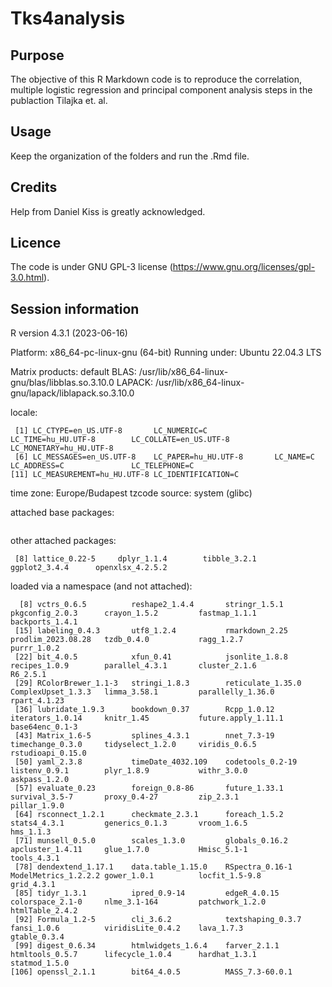 # Tks4analysis

## Purpose
The objective of this R Markdown code is to reproduce the correlation, multiple logistic regression and principal component analysis steps in the publaction Tilajka et. al.

## Usage
Keep the organization of the folders and run the .Rmd file. 

## Credits
Help from Daniel Kiss is greatly acknowledged.

## Licence
The code is under GNU GPL-3 license (https://www.gnu.org/licenses/gpl-3.0.html).

## Session information
R version 4.3.1 (2023-06-16)

Platform: x86_64-pc-linux-gnu (64-bit)
Running under: Ubuntu 22.04.3 LTS

Matrix products: default
BLAS:   /usr/lib/x86_64-linux-gnu/blas/libblas.so.3.10.0 
LAPACK: /usr/lib/x86_64-linux-gnu/lapack/liblapack.so.3.10.0

locale:
```
 [1] LC_CTYPE=en_US.UTF-8       LC_NUMERIC=C               LC_TIME=hu_HU.UTF-8        LC_COLLATE=en_US.UTF-8     LC_MONETARY=hu_HU.UTF-8   
 [6] LC_MESSAGES=en_US.UTF-8    LC_PAPER=hu_HU.UTF-8       LC_NAME=C                  LC_ADDRESS=C               LC_TELEPHONE=C            
[11] LC_MEASUREMENT=hu_HU.UTF-8 LC_IDENTIFICATION=C   
```   

time zone: Europe/Budapest
tzcode source: system (glibc)

attached base packages:
```[1] stats     graphics  grDevices utils     datasets  methods   base     
```

other attached packages:
``` [1] class_7.3-22       umap_0.2.10.0      corrplot_0.92      readr_2.1.5        ggcorrplot_0.1.4.1 pROC_1.18.5        caret_6.0-94      
 [8] lattice_0.22-5     dplyr_1.1.4        tibble_3.2.1       ggplot2_3.4.4      openxlsx_4.2.5.2  
 ```

loaded via a namespace (and not attached):
```  [1] gridExtra_2.3        rlang_1.1.3          magrittr_2.0.3       e1071_1.7-14         compiler_4.3.1       png_0.1-8            systemfonts_1.0.5   
  [8] vctrs_0.6.5          reshape2_1.4.4       stringr_1.5.1        pkgconfig_2.0.3      crayon_1.5.2         fastmap_1.1.1        backports_1.4.1     
 [15] labeling_0.4.3       utf8_1.2.4           rmarkdown_2.25       prodlim_2023.08.28   tzdb_0.4.0           ragg_1.2.7           purrr_1.0.2         
 [22] bit_4.0.5            xfun_0.41            jsonlite_1.8.8       recipes_1.0.9        parallel_4.3.1       cluster_2.1.6        R6_2.5.1            
 [29] RColorBrewer_1.1-3   stringi_1.8.3        reticulate_1.35.0    ComplexUpset_1.3.3   limma_3.58.1         parallelly_1.36.0    rpart_4.1.23        
 [36] lubridate_1.9.3      bookdown_0.37        Rcpp_1.0.12          iterators_1.0.14     knitr_1.45           future.apply_1.11.1  base64enc_0.1-3     
 [43] Matrix_1.6-5         splines_4.3.1        nnet_7.3-19          timechange_0.3.0     tidyselect_1.2.0     viridis_0.6.5        rstudioapi_0.15.0   
 [50] yaml_2.3.8           timeDate_4032.109    codetools_0.2-19     listenv_0.9.1        plyr_1.8.9           withr_3.0.0          askpass_1.2.0       
 [57] evaluate_0.23        foreign_0.8-86       future_1.33.1        survival_3.5-7       proxy_0.4-27         zip_2.3.1            pillar_1.9.0        
 [64] rsconnect_1.2.1      checkmate_2.3.1      foreach_1.5.2        stats4_4.3.1         generics_0.1.3       vroom_1.6.5          hms_1.1.3           
 [71] munsell_0.5.0        scales_1.3.0         globals_0.16.2       apcluster_1.4.11     glue_1.7.0           Hmisc_5.1-1          tools_4.3.1         
 [78] dendextend_1.17.1    data.table_1.15.0    RSpectra_0.16-1      ModelMetrics_1.2.2.2 gower_1.0.1          locfit_1.5-9.8       grid_4.3.1          
 [85] tidyr_1.3.1          ipred_0.9-14         edgeR_4.0.15         colorspace_2.1-0     nlme_3.1-164         patchwork_1.2.0      htmlTable_2.4.2     
 [92] Formula_1.2-5        cli_3.6.2            textshaping_0.3.7    fansi_1.0.6          viridisLite_0.4.2    lava_1.7.3           gtable_0.3.4        
 [99] digest_0.6.34        htmlwidgets_1.6.4    farver_2.1.1         htmltools_0.5.7      lifecycle_1.0.4      hardhat_1.3.1        statmod_1.5.0       
[106] openssl_2.1.1        bit64_4.0.5          MASS_7.3-60.0.1   
```  
